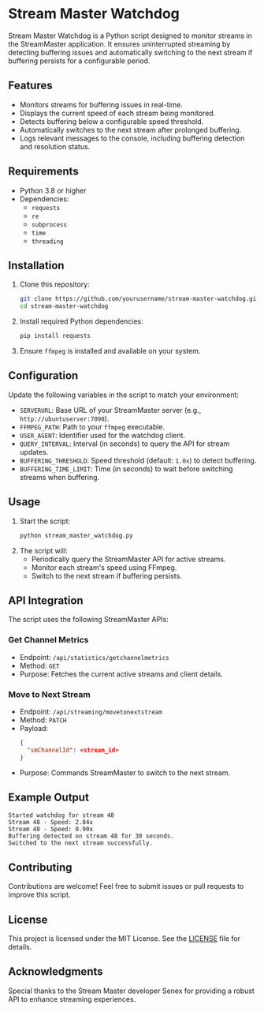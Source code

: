 # Stream Master Watchdog

Stream Master Watchdog is a Python script designed to monitor streams in the StreamMaster application. It ensures uninterrupted streaming by detecting buffering issues and automatically switching to the next stream if buffering persists for a configurable period.

## Features
- Monitors streams for buffering issues in real-time.
- Displays the current speed of each stream being monitored.
- Detects buffering below a configurable speed threshold.
- Automatically switches to the next stream after prolonged buffering.
- Logs relevant messages to the console, including buffering detection and resolution status.

## Requirements
- Python 3.8 or higher
- Dependencies:
  - `requests`
  - `re`
  - `subprocess`
  - `time`
  - `threading`

## Installation
1. Clone this repository:
   ```bash
   git clone https://github.com/yourusername/stream-master-watchdog.git
   cd stream-master-watchdog
   ```
2. Install required Python dependencies:
   ```bash
   pip install requests
   ```
3. Ensure `ffmpeg` is installed and available on your system.

## Configuration
Update the following variables in the script to match your environment:

- `SERVERURL`: Base URL of your StreamMaster server (e.g., `http://ubuntuserver:7098`).
- `FFMPEG_PATH`: Path to your `ffmpeg` executable.
- `USER_AGENT`: Identifier used for the watchdog client.
- `QUERY_INTERVAL`: Interval (in seconds) to query the API for stream updates.
- `BUFFERING_THRESHOLD`: Speed threshold (default: `1.0x`) to detect buffering.
- `BUFFERING_TIME_LIMIT`: Time (in seconds) to wait before switching streams when buffering.

## Usage
1. Start the script:
   ```bash
   python stream_master_watchdog.py
   ```
2. The script will:
   - Periodically query the StreamMaster API for active streams.
   - Monitor each stream's speed using FFmpeg.
   - Switch to the next stream if buffering persists.

## API Integration
The script uses the following StreamMaster APIs:

### Get Channel Metrics
- Endpoint: `/api/statistics/getchannelmetrics`
- Method: `GET`
- Purpose: Fetches the current active streams and client details.

### Move to Next Stream
- Endpoint: `/api/streaming/movetonextstream`
- Method: `PATCH`
- Payload:
  ```json
  {
    "smChannelId": <stream_id>
  }
  ```
- Purpose: Commands StreamMaster to switch to the next stream.

## Example Output
```
Started watchdog for stream 48
Stream 48 - Speed: 2.84x
Stream 48 - Speed: 0.90x
Buffering detected on stream 48 for 30 seconds.
Switched to the next stream successfully.
```

## Contributing
Contributions are welcome! Feel free to submit issues or pull requests to improve this script.

## License
This project is licensed under the MIT License. See the [LICENSE](LICENSE) file for details.

## Acknowledgments
Special thanks to the Stream Master developer Senex for providing a robust API to enhance streaming experiences.
